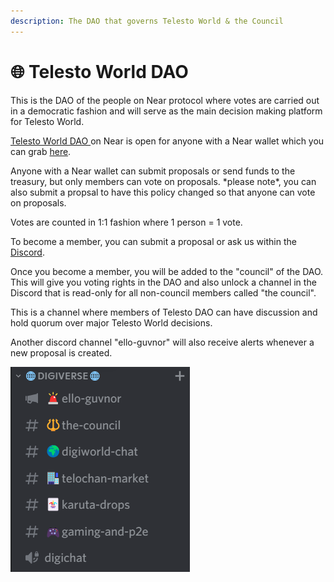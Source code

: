 ```yaml
---
description: The DAO that governs Telesto World & the Council
---
```


# 🌐 Telesto World DAO

This is the DAO of the people on Near protocol where votes are carried out in a democratic fashion and will serve as the main decision making platform for Telesto World.

[Telesto World DAO ](https://app.astrodao.com/dao/telesto.sputnik-dao.near)on Near is open for anyone with a Near wallet which you can grab [here](https://wallet.near.org).

Anyone with a Near wallet can submit proposals or send funds to the treasury, but only members can vote on proposals. \*please note\*, you can also submit a propsal to have this policy changed so that anyone can vote on proposals.&#x20;

Votes are counted in 1:1 fashion where 1 person = 1 vote.

&#x20;To become a member, you can submit a proposal or ask us within the [Discord](https://discord.gg/telestodao).

Once you become a member, you will be added to the "council" of the DAO. This will give you voting rights in the DAO and also unlock a channel in the Discord that is read-only for all non-council members called "the council".

This is a channel where members of Telesto DAO can have discussion and hold quorum over major Telesto World decisions.

Another discord channel "ello-guvnor" will also receive alerts whenever a new proposal is created.

&#x20;![](<../.gitbook/assets/image (5).png>)
